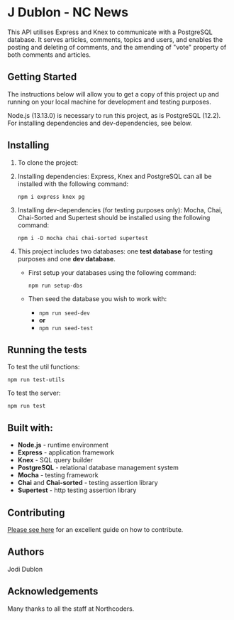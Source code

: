 # J Dublon - NC News

This API utilises Express and Knex to communicate with a PostgreSQL database. It serves articles, comments, topics and users, and enables the posting and deleting of comments, and the amending of "vote" property of both comments and articles.

## Getting Started

The instructions below will allow you to get a copy of this project up and running on your local machine for development and testing purposes.

Node.js (13.13.0) is necessary to run this project, as is PostgreSQL (12.2). For installing dependencies and dev-dependencies, see below.

## Installing

1. To clone the project:

2. Installing dependencies: Express, Knex and PostgreSQL can all be installed with the following command:

   `npm i express knex pg`

3. Installing dev-dependencies (for testing purposes only): Mocha, Chai, Chai-Sorted and Supertest should be installed using the following command:

   `npm i -D mocha chai chai-sorted supertest`

4. This project includes two databases: one **test database** for testing purposes and one **dev database**.

   - First setup your databases using the following command:

     `npm run setup-dbs`

   - Then seed the database you wish to work with:

     - `npm run seed-dev`
     - **or**
     - `npm run seed-test`

## Running the tests

To test the util functions:

`npm run test-utils`

To test the server:

`npm run test`

## Built with:

- **Node.js** - runtime environment
- **Express** - application framework
- **Knex** - SQL query builder
- **PostgreSQL** - relational database management system
- **Mocha** - testing framework
- **Chai** and **Chai-sorted** - testing assertion library
- **Supertest** - http testing assertion library

## Contributing

[Please see here](https://gist.github.com/PurpleBooth/b24679402957c63ec426) for an excellent guide on how to contribute.

## Authors

Jodi Dublon

## Acknowledgements

Many thanks to all the staff at Northcoders.
